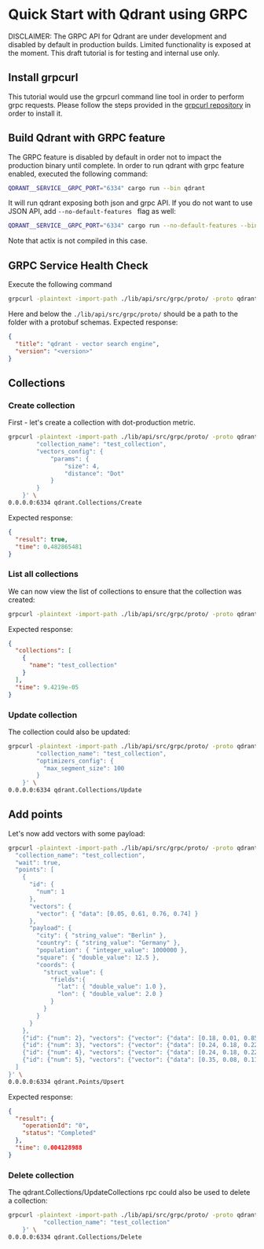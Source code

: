 # Quick Start with Qdrant using GRPC

DISCLAIMER: The GRPC API for Qdrant are under development and disabled by default in production builds. 
Limited functionality is exposed at the moment. This draft tutorial is for testing and internal use only.

## Install grpcurl
This tutorial would use the grpcurl command line tool in order to perform grpc requests. Please follow the
steps provided in the [grpcurl repository](https://github.com/fullstorydev/grpcurl) in order to install it.

## Build Qdrant with GRPC feature
The GRPC feature is disabled by default in order not to impact the production binary until complete.
In order to run qdrant with grpc feature enabled, executed the following command:
```bash
QDRANT__SERVICE__GRPC_PORT="6334" cargo run --bin qdrant
```
It will run qdrant exposing both json and grpc API. If you do not want to use JSON API, add ``--no-default-features ``
flag as well:
```bash
QDRANT__SERVICE__GRPC_PORT="6334" cargo run --no-default-features --bin qdrant
```
Note that actix is not compiled in this case.

## GRPC Service Health Check
Execute the following command
```bash
grpcurl -plaintext -import-path ./lib/api/src/grpc/proto/ -proto qdrant.proto -d '{}' 0.0.0.0:6334 qdrant.Qdrant/HealthCheck
```
Here and below the ```./lib/api/src/grpc/proto/``` should be a path to the folder with a protobuf schemas.
Expected response:
```json
{
  "title": "qdrant - vector search engine",
  "version": "<version>"
}
```

## Collections

### Create collection
First - let's create a collection with dot-production metric.
```bash
grpcurl -plaintext -import-path ./lib/api/src/grpc/proto/ -proto qdrant.proto -d '{
        "collection_name": "test_collection",
        "vectors_config": {
            "params": {
                "size": 4,
                "distance": "Dot"
            }
        }
    }' \
0.0.0.0:6334 qdrant.Collections/Create
```

Expected response:
```json
{
  "result": true,
  "time": 0.482865481
}
```

### List all collections
We can now view the list of collections to ensure that the collection was created:
```bash
grpcurl -plaintext -import-path ./lib/api/src/grpc/proto/ -proto qdrant.proto 0.0.0.0:6334 qdrant.Collections/List
```

Expected response:
```json
{
  "collections": [
    {
      "name": "test_collection"
    }
  ],
  "time": 9.4219e-05
}
```

### Update collection
The collection could also be updated:
```bash
grpcurl -plaintext -import-path ./lib/api/src/grpc/proto/ -proto qdrant.proto -d '{
        "collection_name": "test_collection",
        "optimizers_config": {
          "max_segment_size": 100
        }
    }' \
0.0.0.0:6334 qdrant.Collections/Update
```

## Add points
Let's now add vectors with some payload:

```bash
grpcurl -plaintext -import-path ./lib/api/src/grpc/proto/ -proto qdrant.proto -d '{
  "collection_name": "test_collection",
  "wait": true,
  "points": [
    {
      "id": {
        "num": 1
      },
      "vectors": {
        "vector": { "data": [0.05, 0.61, 0.76, 0.74] }
      },
      "payload": {
        "city": { "string_value": "Berlin" },
        "country": { "string_value": "Germany" },
        "population": { "integer_value": 1000000 },
        "square": { "double_value": 12.5 },
        "coords": {
          "struct_value": {
            "fields":{
              "lat": { "double_value": 1.0 },
              "lon": { "double_value": 2.0 }
            }
          }
        }
      }
    },
    {"id": {"num": 2}, "vectors": {"vector": {"data": [0.18, 0.01, 0.85, 0.80]}}, "payload": {"square": {"list_value": {"values": [{"integer_value": 10}, {"integer_value": 11}]}} }},
    {"id": {"num": 3}, "vectors": {"vector": {"data": [0.24, 0.18, 0.22, 0.45]}}, "payload": {"count": {"list_value": {"values": [{"integer_value": 0}]}} }},
    {"id": {"num": 4}, "vectors": {"vector": {"data": [0.24, 0.18, 0.22, 0.45]}}, "payload": {"coords": {"list_value": {"values": [{ "struct_value": {"fields": { "lat": { "double_value":1.0 }, "lon": { "double_value": 2.0 } } } }, { "struct_value": {"fields":  { "lat": { "double_value":3.0 }, "lon": { "double_value": 4.0 } } } }] }} }},
    {"id": {"num": 5}, "vectors": {"vector": {"data": [0.35, 0.08, 0.11, 0.44]}}}
  ]
}' \
0.0.0.0:6334 qdrant.Points/Upsert
```

Expected response:
```json
{
  "result": {
    "operationId": "0",
    "status": "Completed"
  },
  "time": 0.004128988
}
```

### Delete collection
The qdrant.Collections/UpdateCollections rpc could also be used to delete a collection:
```bash
grpcurl -plaintext -import-path ./lib/api/src/grpc/proto/ -proto qdrant.proto -d '{
          "collection_name": "test_collection"
    }' \
0.0.0.0:6334 qdrant.Collections/Delete
```
